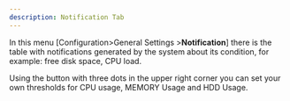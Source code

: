 ```yaml
---
description: Notification Tab
---
```


In this menu [Configuration>General Settings >**Notification**] there is the table with notifications generated by the system about its condition, for example: free disk space, CPU load.



Using the button with three dots in the upper right corner you can set your own thresholds for CPU usage, MEMORY Usage and HDD Usage.



<!--The Mark as ACK button is used to mark a notification that has been handled. The same effect is obtained by clicking on the check mark in the ACK column-->















